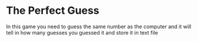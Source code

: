 # The Perfect Guess

In this game you need to guess the same number as the computer and it will tell in how many guesses you guessed it and store it in text file
